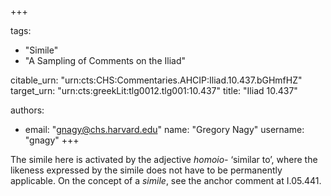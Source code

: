 +++

tags:
- "Simile"
- "A Sampling of Comments on the Iliad"

citable_urn: "urn:cts:CHS:Commentaries.AHCIP:Iliad.10.437.bGHmfHZ"
target_urn: "urn:cts:greekLit:tlg0012.tlg001:10.437"
title: "Iliad 10.437"

authors:
- email: "gnagy@chs.harvard.edu"
  name: "Gregory Nagy"
  username: "gnagy"
+++

<p>The simile here is activated by the adjective <em>homoio-</em> ‘similar to’, where the likeness expressed by the simile does not have to be permanently applicable. On the concept of a <em>simile</em>, see the anchor comment at I.05.441.  </p>